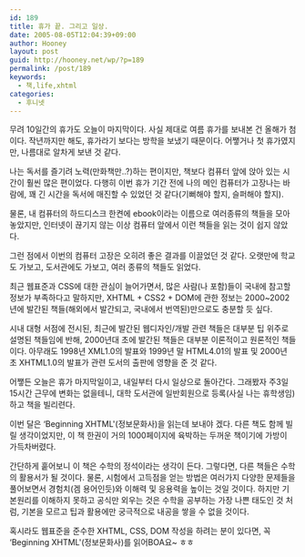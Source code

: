 ```yaml
---
id: 189
title: 휴가 끝. 그리고 일상.
date: 2005-08-05T12:04:39+09:00
author: Hooney
layout: post
guid: http://hooney.net/wp/?p=189
permalink: /post/189
keywords:
  - 책,life,xhtml
categories:
  - 후니넷
---
```

무려 10일간의 휴가도 오늘이 마지막이다. 사실 제대로 여름 휴가를 보내본 건 올해가 첨이다. 작년까지만 해도, 휴가라기 보다는 방학을 보냈기 때문이다. 어쨓거나 첫 휴가였지만, 나름대로 알차게 보낸 것 같다.

나는 독서를 즐기려 노력(만화책만..?)하는 편이지만, 책보다 컴퓨터 앞에 앉아 있는 시간이 훨씬 많은 편이었다. 다행히 이번 휴가 기간 전에 나의 메인 컴퓨터가 고장나는 바람에, 꽤 긴 시간을 독서에 매진할 수 있었던 것 같다(기뻐해야 할지, 슬퍼해야 할지).

물론, 내 컴퓨터의 하드디스크 한켠에 ebook이라는 이름으로 여러종류의 책들을 모아놓았지만, 인터넷이 끊기지 않는 이상 컴퓨터 앞에서 이런 책들을 읽는 것이 쉽지 않았다.

그런 점에서 이번의 컴퓨터 고장은 오히려 좋은 결과를 이끌었던 것 같다. 오랫만에 학교도 가보고, 도서관에도 가보고, 여러 종류의 책들도 읽었다.

최근 웹표준과 CSS에 대한 관심이 늘어가면서, 많은 사람(나 포함)들이 국내에 참고할 정보가 부족하다고 말하지만, XHTML + CSS2 + DOM에 관한 정보는 2000~2002년에 발간된 책들(해외에서 발간되고, 국내에서 번역된)만으로도 충분할 듯 싶다.

시내 대형 서점에 전시된, 최근에 발간된 웹디자인/개발 관련 책들은 대부분 팁 위주로 설명된 책들임에 반해, 2000년대 초에 발간된 책들은 대부분 이론적이고 원론적인 책들이다. 아무래도 1998년 XML1.0의 발표와 1999년 말 HTML4.01의 발표 및 2000년 초 XHTML1.0의 발표가 관련 도서의 출판에 영향을 준 것 같다.

어쨓든 오늘은 휴가 마지막일이고, 내일부터 다시 일상으로 돌아간다. 그래봤자 주3일 15시간 근무에 변화는 없을테니, 대학 도서관에 일반회원으로 등록(사실 나는 휴학생임)하고 책을 빌리련다.

이번 달은 &#8216;Beginning XHTML'(정보문화사)을 읽는데 보내야 겠다. 다른 책도 함께 빌릴 생각이었지만, 이 책 한권이 거의 1000페이지에 육박하는 두꺼운 책이기에 가방이 가득차버렸다.

간단하게 훝어보니 이 책은 수학의 정석이라는 생각이 든다. 그렇다면, 다른 책들은 수학의 활용서가 될 것이다. 물론, 시험에서 고득점을 얻는 방법은 여러가지 다양한 문제들을 풀어보면서 경험치(겜 용어인듯)와 이해력 및 응용력을 높이는 것일 것이다. 하지만 기본원리를 이해하지 못하고 공식만 외우는 것은 수학을 공부하는 가장 나쁜 태도인 것 처럼, 기본을 모르고 팁과 활용에만 궁극적으로 내공을 쌓을 수 없을 것이다.

혹시라도 웹표준을 준수한 XHTML, CSS, DOM 작성을 하려는 분이 있다면, 꼭 &#8216;Beginning XHTML'(정보문화사)를 읽어BOA요~ ㅎㅎ
